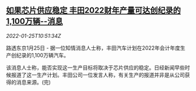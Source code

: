<!--1643108462000-->
[如果芯片供应稳定 丰田2022财年产量可达创纪录的1,100万辆--消息](https://cn.reuters.com/article/chips-sources-toyota-0125-tues-idCNKBS2JZ0Y0)
------

<div><i>2022-01-25T10:51:34Z</i></div><p>路透东京1月25日 - 据一位知情消息人士称，丰田汽车计划在2022年会计年度生产创纪录的1,100万辆汽车。</p><p>该消息人士称，能否实现这一生产目标将取决于芯片供应的稳定。日经新闻早些时候报道了这一生产计划。丰田公司一位发言人称，有关生产的报道并非是从公司获得的消息来源。(完)</p>

